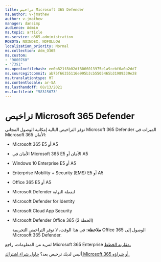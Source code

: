 ```yaml
---
title: تراخيص Microsoft 365 Defender
ms.author: v-jmathew
author: v-jmathew
manager: dansimp
audience: Admin
ms.topic: article
ms.service: o365-administration
ROBOTS: NOINDEX, NOFOLLOW
localization_priority: Normal
ms.collection: Adm_O365
ms.custom:
- "9000760"
- "7391"
ms.openlocfilehash: ee0b821f8b02df8066013975e1a9cebf6a0a2dd7
ms.sourcegitcommit: ab75f66355116e995b3cb5505465b31989339e28
ms.translationtype: MT
ms.contentlocale: ar-SA
ms.lasthandoff: 08/13/2021
ms.locfileid: "58315673"
---
```

# <a name="licenses-for-microsoft-365-defender"></a>تراخيص Microsoft 365 Defender

توفر التراخيص التالية إمكانية الوصول المجاني Microsoft 365 Defender الميزات في Microsoft 365 الأمان:

- Microsoft 365 E5 أو A5
- الأمان في Microsoft 365 E5 الأمان أو A5
- Windows 10 Enterprise E5 أو A5
- Enterprise Mobility + Security (EMS) E5 أو A5
- Office 365 E5 أو A5
- Microsoft Defender لنقطة النهاية
- Microsoft Defender for Identity
- Microsoft Cloud App Security
- Microsoft Defender Office 365 (الخطة 2)

    **ملاحظة:** في هذا الوقت، لا توفر التراخيص التجريبية Office 365 الوصول إلى Microsoft 365 Defender.

لمزيد من المعلومات، راجع Microsoft 365 Enterprise [مقارنة الخطط.](https://go.microsoft.com/fwlink/?linkid=2143458)

أليس لديك ترخيص بعد؟ [حاول شراء اشتراك Microsoft 365 أو شراؤه.](https://go.microsoft.com/fwlink/?linkid=2143625)
